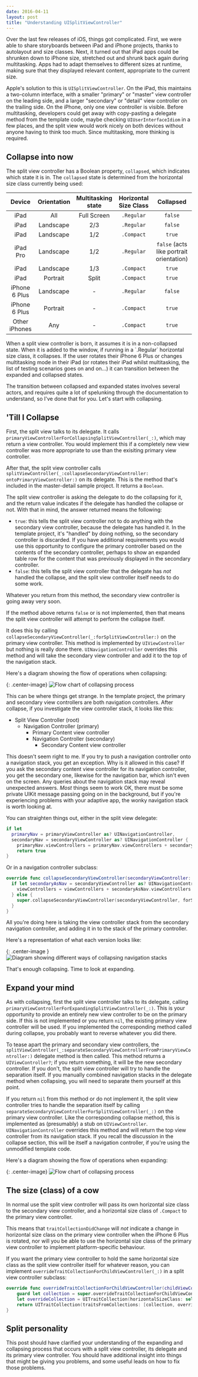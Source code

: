 ```yaml
--- 
date: 2016-04-11
layout: post
title: "Understanding UISplitViewController"
--- 
```

Over the last few releases of iOS, things got complicated. First, we were able to share storyboards between iPad and iPhone projects, thanks to autolayout and size classes. Next, it turned out that iPad apps could be shrunken down to iPhone size, stretched out and shrunk back again during multitasking. Apps had to adapt themselves to different sizes at runtime, making sure that they displayed relevant content, appropriate to the current size. 

Apple's solution to this is `UISplitViewController`. On the iPad, this maintains a two-column interface, with a smaller "primary" or "master" view controller on the leading side, and a larger "secondary" or "detail" view controller on the trailing side. On the iPhone, only one view controller is visible. Before multitasking, developers could get away with copy-pasting a delegate method from the template code, maybe checking `UIUserInterfaceIdiom` in a few places, and the split view would work nicely on both devices without anyone having to think too much. Since multitasking, more thinking is required. 

<!--more-->

## Collapse into now

The split view controller has a Boolean property, `collapsed`, which indicates which state it is in. The `collapsed` state is determined from the horizontal size class currently being used:

| Device | Orientation | Multitasking state | Horizontal Size Class | Collapsed |
|:-:|:-:|:-:|:-:|:-:|
| iPad | All | Full Screen |`.Regular` | `false` |
| iPad | Landscape | 2/3 |`.Regular` | `false` |
| iPad | Landscape | 1/2 |`.Compact` | `true` |
| iPad Pro | Landscape | 1/2 |`.Regular` | `false` (acts like portrait orientation) |
| iPad | Landscape | 1/3 |`.Compact` | `true` |
| iPad | Portrait | Split | `.Compact` | `true` |
| iPhone 6 Plus | Landscape |  - | `.Regular` | `false` |
| iPhone 6 Plus | Portrait |  - | `.Compact` | `true` |
| Other iPhones | Any | - | `.Compact` | `true` |

<p></p>
When a split view controller is born, it assumes it is in a non-collapsed state. When it is added to the window, if running in a `.Regular` horizontal size class, it collapses. If the user rotates their iPhone 6 Plus or changes multitasking mode in their iPad (or rotates their iPad whilst multitasking, the list of testing scenarios goes on and on...) it can transition between the expanded and collapsed states. 

The transition between collapsed and expanded states involves several actors, and requires quite a lot of spelunking through the documentation to understand, so I've done that for you. Let's start with collapsing.

## 'Till I Collapse

First, the split view talks to its delegate. It calls `primaryViewControllerForCollapsingSplitViewController(_:)`, which may return a view controller. You would implement this if a completely new view controller was more appropriate to use than the exisiting primary view controller. 

After that, the split view controller calls `splitViewController(_:collapseSecondaryViewController: ontoPrimaryViewController:)` on its delegate. This is the method that's included in the master-detail sample project. It returns a `Boolean`. 

The split view controller is asking the delegate to do the collapsing for it, and the return value indicates if the delegate has handled the collapse or not. With that in mind, the answer returned means the following:

- `true`: this tells the split view controller not to do anything with the secondary view controller, because the delegate has handled it. In the template project, it's "handled" by doing nothing, so the secondary controller is discarded. If you have additional requirements you would use this opportunity to configure the primary controller based on the contents of the secondary controller, perhaps to show an expanded table row for the content that was previously displayed in the secondary controller.
- `false`: this tells the split view controller that the delegate has _not_ handled the collapse, and the split view controller itself needs to do some work. 

Whatever you return from this method, the secondary view controller is going away very soon. 

If the method above returns `false` or is not implemented, then that means the split view controller will attempt to perform the collapse itself. 

It does this by calling `collapseSecondaryViewController(_:forSplitViewController:)` on the primary view controller. This method is implemented by `UIViewController` but nothing is really done there. `UINavigationController` overrides this method and will take the secondary view controller and add it to the top of the navigation stack. 

Here's a diagram showing the flow of operations when collapsing:

{: .center-image}
![Flow chart of collapsing process](/images/split/collapsing.png)

This can be where things get strange. In the template project, the primary and secondary view controllers are both navigation controllers. After collapse, if you investigate the view controller stack, it looks like this:

- Split View Controller (root)
	- Navigation Controller (primary)
		- Primary Content view controller
		- Navigation Controller (secondary)
			- Secondary Content view controller

This doesn't seem right to me. If you try to push a navigation controller onto a navigation stack, you get an exception. Why is it allowed in this case? If you ask the secondary content view controller for its navigation controller, you get the secondary one, likewise for the navigation bar, which isn't even on the screen. Any queries about the navigation stack may reveal unexpected answers. _Most_ things seem to work OK, there must be some private UIKit message passing going on in the background, but if you're experiencing problems with your adaptive app, the wonky navigation stack is worth looking at.

You can straighten things out, either in the split view delegate:

```swift
if let 
  primaryNav = primaryViewController as? UINavigationController,
  secondaryNav = secondaryViewController as? UINavigationController {
    primaryNav.viewControllers = primaryNav.viewControllers + secondaryNav.viewControllers
    return true
}
```
Or in a navigation controller subclass:

```swift
override func collapseSecondaryViewController(secondaryViewController: UIViewController, forSplitViewController splitViewController: UISplitViewController) {
  if let secondaryAsNav = secondaryViewController as? UINavigationController {
    viewControllers = viewControllers + secondaryAsNav.viewControllers
  } else {
    super.collapseSecondaryViewController(secondaryViewController, forSplitViewController: splitViewController)
  }
}
```  

All you're doing here is taking the view controller stack from the secondary navigation controller, and adding it in to the stack of the primary controller. 

Here's a representation of what each version looks like:

{: .center-image }
![Diagram showing different ways of collapsing navigation stacks](/images/split/hierarchy.png) 

That's enough collapsing. Time to look at expanding.

## Expand your mind

As with collapsing, first the split view controller talks to its delegate, calling `primaryViewControllerForExpandingSplitViewController(_:)`. This is your opportunity to provide an entirely new view controller to be on the primary side. If this is not implemented or you return `nil`, the existing primary view controller will be used. If you implemented the corresponding method called during collapse, you probably want to reverse whatever you did there.

To tease apart the primary and secondary view controllers, the `splitViewController(_:separateSecondaryViewControllerFromPrimaryViewController:)` delegate method is then called. This method returns a `UIViewController?`; if you return something, it will be the new secondary controller. If you don't, the split view controller will try to handle the separation itself. If you manually combined navigation stacks in the delegate method when collapsing, you will need to separate them yourself at this point. 

If you return `nil` from this method or do not implement it, the split view controller tries to handle the separation itself by calling `separateSecondaryViewControllerForSplitViewController(_:)` on the primary view controller. Like the corresponding collapse method, this is implemented as (presumably) a stub on `UIViewController`. `UINavigationController` overrides this method and will return the top view controller from its navigation stack. If you recall the discussion in the collapse section, this will be itself a navigation controller, if you're using the unmodified template code. 

Here's a diagram showing the flow of operations when expanding:

{: .center-image}
![Flow chart of collapsing process](/images/split/expanding.png)

## The size (class) of a cow

In normal use the split view controller will pass its own horizontal size class to the secondary view controller, and a horizontal size class of `.Compact` to the primary view controller. 

This means that `traitCollectionDidChange` will _not_ indicate a change in horizontal size class on the primary view controller when the iPhone 6 Plus is rotated, nor will you be able to use the horizontal size class of the primary view controller to implement platform-specific behaviour. 

If you want the primary view controller to hold the same horizontal size class as the split view controller itself for whatever reason, you can implement `overrideTraitCollectionForChildViewController(_:)` in a split view controller subclass:

```swift
override func overrideTraitCollectionForChildViewController(childViewController: UIViewController) -> UITraitCollection? {
    guard let collection = super.overrideTraitCollectionForChildViewController(childViewController) else { return nil }
    let overrideCollection = UITraitCollection(horizontalSizeClass: self.traitCollection.horizontalSizeClass)
    return UITraitCollection(traitsFromCollections: [collection, overrideCollection])
}
```

## Split personality

This post should have clarified your understanding of the expanding and collapsing process that occurs with a split view controller, its delegate and its primary view controller. You should have additional insight into things that might be giving you problems, and some useful leads on how to fix those problems. 




